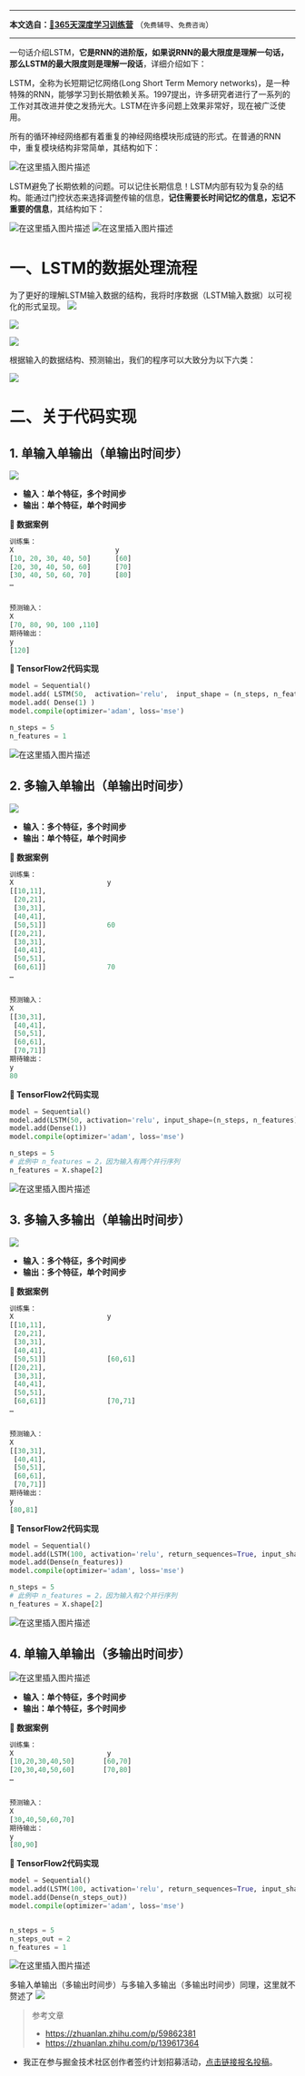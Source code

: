 ***
**本文选自：[🔗365天深度学习训练营](https://mp.weixin.qq.com/s?__biz=MzUyNDgyNDkyMQ==&mid=2247488868&idx=1&sn=2d08e00e6e3d0d5d62b288008b53c55f&chksm=fa262d52cd51a444d771acb6d28f5edea434ba4173a7cf6057ab4a76fa2c0f49850479b35313&scene=18#wechat_redirect)** （`免费辅导`、`免费咨询`）
***

一句话介绍LSTM，**它是RNN的进阶版，如果说RNN的最大限度是理解一句话，那么LSTM的最大限度则是理解一段话**，详细介绍如下：

LSTM，全称为长短期记忆网络(Long Short Term Memory networks)，是一种特殊的RNN，能够学习到长期依赖关系。1997提出，许多研究者进行了一系列的工作对其改进并使之发扬光大。LSTM在许多问题上效果非常好，现在被广泛使用。

所有的循环神经网络都有着重复的神经网络模块形成链的形式。在普通的RNN中，重复模块结构非常简单，其结构如下：

![在这里插入图片描述](https://p3-juejin.byteimg.com/tos-cn-i-k3u1fbpfcp/e09d66fcec754385a79408e61997e50d~tplv-k3u1fbpfcp-zoom-1.image)


LSTM避免了长期依赖的问题。可以记住长期信息！LSTM内部有较为复杂的结构。能通过门控状态来选择调整传输的信息，**记住需要长时间记忆的信息，忘记不重要的信息**，其结构如下：

![在这里插入图片描述](https://p3-juejin.byteimg.com/tos-cn-i-k3u1fbpfcp/89be2501b20941108e8477dd266591ca~tplv-k3u1fbpfcp-zoom-1.image)
![在这里插入图片描述](https://p3-juejin.byteimg.com/tos-cn-i-k3u1fbpfcp/8b3363201b244e8c828d5fd934e71f29~tplv-k3u1fbpfcp-zoom-1.image)

# 一、LSTM的数据处理流程
为了更好的理解LSTM输入数据的结构，我将时序数据（LSTM输入数据）以可视化的形式呈现。
![](https://p3-juejin.byteimg.com/tos-cn-i-k3u1fbpfcp/6f67e15e951f4b82882d62344848edbd~tplv-k3u1fbpfcp-zoom-1.image)

![](https://p3-juejin.byteimg.com/tos-cn-i-k3u1fbpfcp/5eec179effad46818664c4422cbb32bc~tplv-k3u1fbpfcp-zoom-1.image)

![](https://p3-juejin.byteimg.com/tos-cn-i-k3u1fbpfcp/00a18111e3824230a7b44cd8ebfb6e5b~tplv-k3u1fbpfcp-zoom-1.image)

根据输入的数据结构、预测输出，我们的程序可以大致分为以下六类：

![](https://p3-juejin.byteimg.com/tos-cn-i-k3u1fbpfcp/92770bd222b844c3a73330def89551c4~tplv-k3u1fbpfcp-zoom-1.image)
# 二、关于代码实现
## 1. 单输入单输出（单输出时间步）

![](https://p3-juejin.byteimg.com/tos-cn-i-k3u1fbpfcp/63509fa909254d6ea7f59d76013ee205~tplv-k3u1fbpfcp-zoom-1.image)

- **输入：单个特征，多个时间步**
- **输出：单个特征，单个时间步**

**🥫 数据案例**

```python
训练集：
X                         y
[10, 20, 30, 40, 50]      [60]
[20, 30, 40, 50, 60]      [70]
[30, 40, 50, 60, 70]      [80]
…


预测输入：
X
[70, 80, 90, 100 ,110]
期待输出：
y
[120]
```


**🥠 TensorFlow2代码实现**

```python
model = Sequential()
model.add( LSTM(50,  activation='relu',  input_shape = (n_steps, n_features)) )
model.add( Dense(1) )
model.compile(optimizer='adam', loss='mse')

n_steps = 5
n_features = 1
```

![在这里插入图片描述](https://p3-juejin.byteimg.com/tos-cn-i-k3u1fbpfcp/ba2972f6395642b6b6bed332926c245a~tplv-k3u1fbpfcp-zoom-1.image)

## 2. 多输入单输出（单输出时间步）
![](https://p3-juejin.byteimg.com/tos-cn-i-k3u1fbpfcp/92699fe037ee4c4bab8db1cc899be2d3~tplv-k3u1fbpfcp-zoom-1.image)
- **输入：多个特征，多个时间步**
- **输出：单个特征，单个时间步**

**🥫 数据案例**

```python
训练集：
X                       y
[[10,11], 
 [20,21],
 [30,31],
 [40,41],
 [50,51]]               60
[[20,21],
 [30,31],
 [40,41],
 [50,51],
 [60,61]]               70
…


预测输入：
X
[[30,31],
 [40,41],
 [50,51],
 [60,61],
 [70,71]]
期待输出：
y
80
```


**🥠 TensorFlow2代码实现**

```python
model = Sequential()
model.add(LSTM(50, activation='relu', input_shape=(n_steps, n_features)))
model.add(Dense(1))
model.compile(optimizer='adam', loss='mse')

n_steps = 5
# 此例中 n_features = 2，因为输入有两个并行序列
n_features = X.shape[2]
```
![在这里插入图片描述](https://p3-juejin.byteimg.com/tos-cn-i-k3u1fbpfcp/53fc72c0fab44ff49b1faf632a6ce349~tplv-k3u1fbpfcp-zoom-1.image)
## 3. 多输入多输出（单输出时间步）
![](https://p3-juejin.byteimg.com/tos-cn-i-k3u1fbpfcp/235926f2acdb435ab16cf1934916fb08~tplv-k3u1fbpfcp-zoom-1.image)
- **输入：多个特征，多个时间步**
- **输出：多个特征，单个时间步**

**🥫 数据案例**

```python
训练集：
X                       y
[[10,11], 
 [20,21],
 [30,31],
 [40,41],
 [50,51]]               [60,61]
[[20,21],
 [30,31],
 [40,41],
 [50,51],
 [60,61]]               [70,71]
…


预测输入：
X
[[30,31],
 [40,41],
 [50,51],
 [60,61],
 [70,71]]
期待输出：
y
[80,81]
```


**🥠 TensorFlow2代码实现**

```python
model = Sequential()
model.add(LSTM(100, activation='relu', return_sequences=True, input_shape=(n_steps, n_features)))
model.add(Dense(n_features))
model.compile(optimizer='adam', loss='mse')

n_steps = 5
# 此例中 n_features = 2，因为输入有2个并行序列
n_features = X.shape[2]
```
![在这里插入图片描述](https://p3-juejin.byteimg.com/tos-cn-i-k3u1fbpfcp/047095dc06584394add020fdb1d537a3~tplv-k3u1fbpfcp-zoom-1.image)

## 4. 单输入单输出（多输出时间步）
![在这里插入图片描述](https://p3-juejin.byteimg.com/tos-cn-i-k3u1fbpfcp/7e9300183a8540ffaf47fabd21862c76~tplv-k3u1fbpfcp-zoom-1.image)

- **输入：单个特征，多个时间步**
- **输出：单个特征，多个时间步**

**🥫 数据案例**

```python
训练集：
X                       y
[10,20,30,40,50]       [60,70]
[20,30,40,50,60]       [70,80]
…


预测输入：
X
[30,40,50,60,70]
期待输出：
y
[80,90]
```


**🥠 TensorFlow2代码实现**

```python
model = Sequential()
model.add(LSTM(100, activation='relu', return_sequences=True, input_shape=(n_steps, n_features)))
model.add(Dense(n_steps_out))
model.compile(optimizer='adam', loss='mse')


n_steps = 5
n_steps_out = 2
n_features = 1
```
![在这里插入图片描述](https://p3-juejin.byteimg.com/tos-cn-i-k3u1fbpfcp/b8938d5a5fc246c2ad6b5c7bcfb19c3c~tplv-k3u1fbpfcp-zoom-1.image)

多输入单输出（多输出时间步）与多输入多输出（多输出时间步）同理，这里就不赘述了
![](https://p3-juejin.byteimg.com/tos-cn-i-k3u1fbpfcp/71e8a3bb051b4f6e982fde3961d9f42e~tplv-k3u1fbpfcp-zoom-1.image)

>参考文章
>- https://zhuanlan.zhihu.com/p/59862381
>- https://zhuanlan.zhihu.com/p/139617364


-   我正在参与掘金技术社区创作者签约计划招募活动，[点击链接报名投稿](https://juejin.cn/post/7112770927082864653 "https://juejin.cn/post/7112770927082864653")。